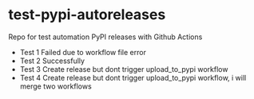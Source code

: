 # test-pypi-autoreleases
Repo for test automation PyPI releases with Github Actions

* Test 1 Failed due to workflow file error
* Test 2 Successfully
* Test 3 Create release but dont trigger upload_to_pypi workflow
* Test 4 Create release but dont trigger upload_to_pypi workflow, i will merge two workflows
